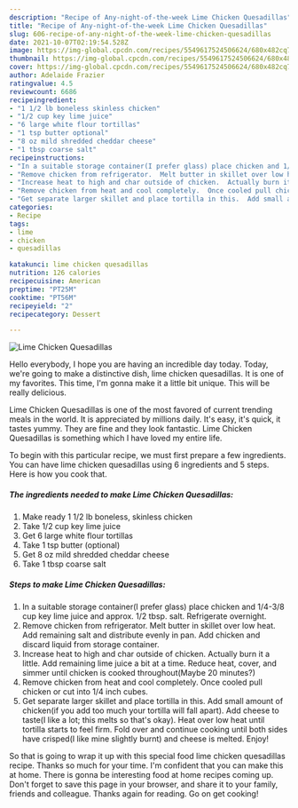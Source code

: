 ```yaml
---
description: "Recipe of Any-night-of-the-week Lime Chicken Quesadillas"
title: "Recipe of Any-night-of-the-week Lime Chicken Quesadillas"
slug: 606-recipe-of-any-night-of-the-week-lime-chicken-quesadillas
date: 2021-10-07T02:19:54.528Z
image: https://img-global.cpcdn.com/recipes/5549617524506624/680x482cq70/lime-chicken-quesadillas-recipe-main-photo.jpg
thumbnail: https://img-global.cpcdn.com/recipes/5549617524506624/680x482cq70/lime-chicken-quesadillas-recipe-main-photo.jpg
cover: https://img-global.cpcdn.com/recipes/5549617524506624/680x482cq70/lime-chicken-quesadillas-recipe-main-photo.jpg
author: Adelaide Frazier
ratingvalue: 4.5
reviewcount: 6686
recipeingredient:
- "1 1/2 lb boneless skinless chicken"
- "1/2 cup key lime juice"
- "6 large white flour tortillas"
- "1 tsp butter optional"
- "8 oz mild shredded cheddar cheese"
- "1 tbsp coarse salt"
recipeinstructions:
- "In a suitable storage container(I prefer glass) place chicken and 1/4-3/8 cup key lime juice and approx. 1/2 tbsp. salt.  Refrigerate overnight."
- "Remove chicken from refrigerator.  Melt butter in skillet over low heat.  Add remaining salt and distribute evenly in pan.  Add chicken and discard liquid from storage container."
- "Increase heat to high and char outside of chicken.  Actually burn it a little.  Add remaining lime juice a bit at a time.  Reduce heat, cover, and simmer until chicken is cooked throughout(Maybe 20 minutes?)"
- "Remove chicken from heat and cool completely.  Once cooled pull chicken or cut into 1/4 inch cubes."
- "Get separate larger skillet and place tortilla in this.  Add small amount of chicken(if you add too much your tortilla will fall apart). Add cheese to taste(I like a lot; this melts so that&#39;s okay).  Heat over low heat until tortilla starts to feel firm.  Fold over and continue cooking until both sides have crisped(I like mine slightly burnt) and cheese is melted.  Enjoy!"
categories:
- Recipe
tags:
- lime
- chicken
- quesadillas

katakunci: lime chicken quesadillas 
nutrition: 126 calories
recipecuisine: American
preptime: "PT25M"
cooktime: "PT56M"
recipeyield: "2"
recipecategory: Dessert

---
```



![Lime Chicken Quesadillas](https://img-global.cpcdn.com/recipes/5549617524506624/680x482cq70/lime-chicken-quesadillas-recipe-main-photo.jpg)

Hello everybody, I hope you are having an incredible day today. Today, we're going to make a distinctive dish, lime chicken quesadillas. It is one of my favorites. This time, I'm gonna make it a little bit unique. This will be really delicious.



Lime Chicken Quesadillas is one of the most favored of current trending meals in the world. It is appreciated by millions daily. It's easy, it's quick, it tastes yummy. They are fine and they look fantastic. Lime Chicken Quesadillas is something which I have loved my entire life.


To begin with this particular recipe, we must first prepare a few ingredients. You can have lime chicken quesadillas using 6 ingredients and 5 steps. Here is how you cook that.

<!--inarticleads1-->

##### The ingredients needed to make Lime Chicken Quesadillas:

1. Make ready 1 1/2 lb boneless, skinless chicken
1. Take 1/2 cup key lime juice
1. Get 6 large white flour tortillas
1. Take 1 tsp butter (optional)
1. Get 8 oz mild shredded cheddar cheese
1. Take 1 tbsp coarse salt




<!--inarticleads2-->

##### Steps to make Lime Chicken Quesadillas:

1. In a suitable storage container(I prefer glass) place chicken and 1/4-3/8 cup key lime juice and approx. 1/2 tbsp. salt.  Refrigerate overnight.
1. Remove chicken from refrigerator.  Melt butter in skillet over low heat.  Add remaining salt and distribute evenly in pan.  Add chicken and discard liquid from storage container.
1. Increase heat to high and char outside of chicken.  Actually burn it a little.  Add remaining lime juice a bit at a time.  Reduce heat, cover, and simmer until chicken is cooked throughout(Maybe 20 minutes?)
1. Remove chicken from heat and cool completely.  Once cooled pull chicken or cut into 1/4 inch cubes.
1. Get separate larger skillet and place tortilla in this.  Add small amount of chicken(if you add too much your tortilla will fall apart). Add cheese to taste(I like a lot; this melts so that&#39;s okay).  Heat over low heat until tortilla starts to feel firm.  Fold over and continue cooking until both sides have crisped(I like mine slightly burnt) and cheese is melted.  Enjoy!




So that is going to wrap it up with this special food lime chicken quesadillas recipe. Thanks so much for your time. I'm confident that you can make this at home. There is gonna be interesting food at home recipes coming up. Don't forget to save this page in your browser, and share it to your family, friends and colleague. Thanks again for reading. Go on get cooking!
